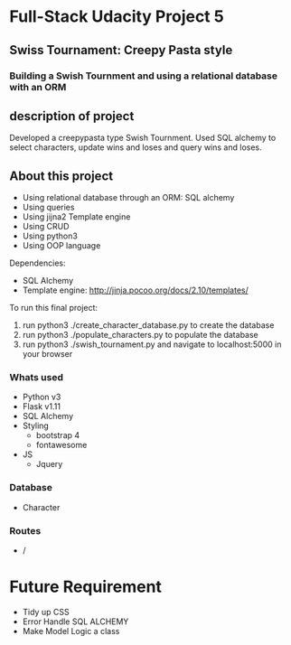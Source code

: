 # Full-Stack Udacity Project 5

## Swiss Tournament: Creepy Pasta style


### Building a Swish Tournment and using a relational database with an ORM 

## description of project
Developed a creepypasta type Swish Tournment. Used SQL alchemy to select characters, update wins and loses and query wins and loses.  

## About this project
* Using relational database through an ORM: SQL alchemy
* Using queries 
* Using jijna2 Template engine
* Using CRUD
* Using python3
* Using OOP language

Dependencies:
* SQL Alchemy
* Template engine: http://jinja.pocoo.org/docs/2.10/templates/

To run this final project:
1. run python3 ./create_character_database.py to create the database
2. run python3 ./populate_characters.py to populate the database
3. run python3 ./swish_tournament.py and navigate to localhost:5000 in your browser


### Whats used 
- Python v3
- Flask v1.11
- SQL Alchemy
- Styling
    - bootstrap 4
    - fontawesome
- JS
    - Jquery
 
### Database
- Character

### Routes
- /


# Future Requirement
* Tidy up CSS 
* Error Handle SQL ALCHEMY 
* Make Model Logic a class
